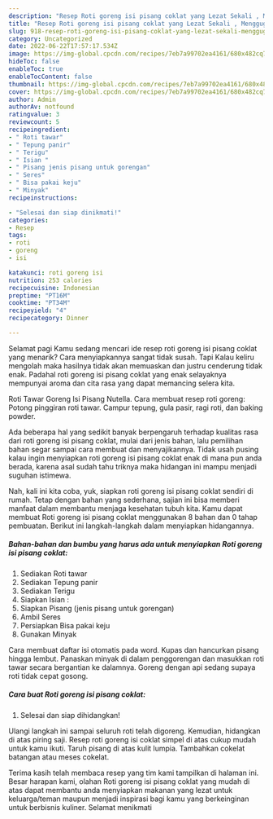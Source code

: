 ```yaml
---
description: "Resep Roti goreng isi pisang coklat yang Lezat Sekali , Menggugah Selera"
title: "Resep Roti goreng isi pisang coklat yang Lezat Sekali , Menggugah Selera"
slug: 918-resep-roti-goreng-isi-pisang-coklat-yang-lezat-sekali-menggugah-selera
category: Uncategorized
date: 2022-06-22T17:57:17.534Z
image: https://img-global.cpcdn.com/recipes/7eb7a99702ea4161/680x482cq70/roti-goreng-isi-pisang-coklat-foto-resep-utama.jpg
hideToc: false
enableToc: true
enableTocContent: false
thumbnail: https://img-global.cpcdn.com/recipes/7eb7a99702ea4161/680x482cq70/roti-goreng-isi-pisang-coklat-foto-resep-utama.jpg
cover: https://img-global.cpcdn.com/recipes/7eb7a99702ea4161/680x482cq70/roti-goreng-isi-pisang-coklat-foto-resep-utama.jpg
author: Admin
authorAv: notfound
ratingvalue: 3
reviewcount: 5
recipeingredient:
- " Roti tawar"
- " Tepung panir"
- " Terigu"
- " Isian "
- " Pisang jenis pisang untuk gorengan"
- " Seres"
- " Bisa pakai keju"
- " Minyak"
recipeinstructions:

- "Selesai dan siap dinikmati!"
categories:
- Resep
tags:
- roti
- goreng
- isi

katakunci: roti goreng isi 
nutrition: 253 calories
recipecuisine: Indonesian
preptime: "PT16M"
cooktime: "PT34M"
recipeyield: "4"
recipecategory: Dinner

---
```



Selamat pagi Kamu sedang mencari ide resep roti goreng isi pisang coklat yang menarik? Cara menyiapkannya sangat tidak susah. Tapi Kalau keliru mengolah maka hasilnya tidak akan memuaskan dan justru cenderung tidak enak. Padahal roti goreng isi pisang coklat yang enak selayaknya mempunyai aroma dan cita rasa yang dapat memancing selera kita.


Roti Tawar Goreng Isi Pisang Nutella. Cara membuat resep roti goreng: Potong pinggiran roti tawar. Campur tepung, gula pasir, ragi roti, dan baking powder.

Ada beberapa hal yang sedikit banyak berpengaruh terhadap kualitas rasa dari roti goreng isi pisang coklat, mulai dari jenis bahan, lalu pemilihan bahan segar sampai cara membuat dan menyajikannya. Tidak usah pusing kalau ingin menyiapkan roti goreng isi pisang coklat enak di mana pun anda berada, karena asal sudah tahu triknya maka hidangan ini mampu menjadi suguhan istimewa.


Nah, kali ini kita coba, yuk, siapkan roti goreng isi pisang coklat sendiri di rumah. Tetap dengan bahan yang sederhana, sajian ini bisa memberi manfaat dalam membantu menjaga kesehatan tubuh kita. Kamu dapat membuat Roti goreng isi pisang coklat menggunakan 8 bahan dan 0 tahap pembuatan. Berikut ini langkah-langkah dalam menyiapkan hidangannya.

<!--inarticleads1-->

##### Bahan-bahan dan bumbu yang harus ada untuk menyiapkan Roti goreng isi pisang coklat:

1. Sediakan  Roti tawar
1. Sediakan  Tepung panir
1. Sediakan  Terigu
1. Siapkan  Isian :
1. Siapkan  Pisang (jenis pisang untuk gorengan)
1. Ambil  Seres
1. Persiapkan  Bisa pakai keju
1. Gunakan  Minyak


Cara membuat daftar isi otomatis pada word. Kupas dan hancurkan pisang hingga lembut. Panaskan minyak di dalam penggorengan dan masukkan roti tawar secara bergantian ke dalamnya. Goreng dengan api sedang supaya roti tidak cepat gosong. 

<!--inarticleads2-->

##### Cara buat Roti goreng isi pisang coklat:


1. Selesai dan siap dihidangkan!

Ulangi langkah ini sampai seluruh roti telah digoreng. Kemudian, hidangkan di atas piring saji. Resep roti goreng isi coklat simpel di atas cukup mudah untuk kamu ikuti. Taruh pisang di atas kulit lumpia. Tambahkan cokelat batangan atau meses cokelat. 

Terima kasih telah membaca resep yang tim kami tampilkan di halaman ini. Besar harapan kami, olahan Roti goreng isi pisang coklat yang mudah di atas dapat membantu anda menyiapkan makanan yang lezat untuk keluarga/teman maupun menjadi inspirasi bagi kamu yang berkeinginan untuk berbisnis kuliner. Selamat menikmati

